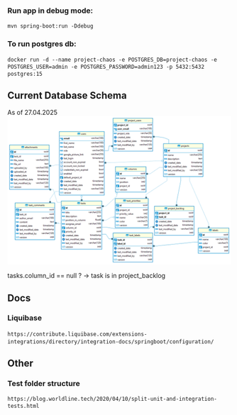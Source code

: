 ### Run app in debug mode:
```
mvn spring-boot:run -Ddebug
```

### To run postgres db:
```
docker run -d --name project-chaos -e POSTGRES_DB=project-chaos -e POSTGRES_USER=admin -e POSTGRES_PASSWORD=admin123 -p 5432:5432 postgres:15
```

## Current Database Schema
As of 27.04.2025
![Alt text](docs/images/db_schema.png)

tasks.column_id == null ? -> task is in project_backlog

## Docs
### Liquibase
```https://contribute.liquibase.com/extensions-integrations/directory/integration-docs/springboot/configuration/```

## Other
### Test folder structure
```
https://blog.worldline.tech/2020/04/10/split-unit-and-integration-tests.html
```
